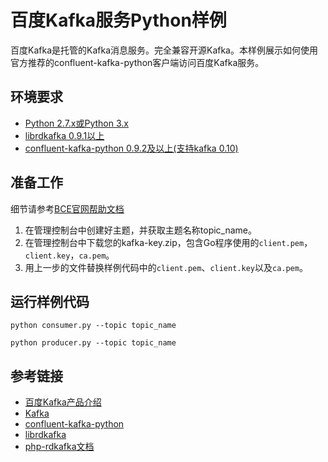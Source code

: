 # 百度Kafka服务Python样例

百度Kafka是托管的Kafka消息服务。完全兼容开源Kafka。本样例展示如何使用官方推荐的confluent-kafka-python客户端访问百度Kafka服务。

## 环境要求

- [Python 2.7.x或Python 3.x](https://www.python.org/)
- [librdkafka 0.9.1以上](https://github.com/edenhill/librdkafka)
- [confluent-kafka-python 0.9.2及以上(支持kafka 0.10)](https://github.com/edenhill/librdkafka)

## 准备工作

细节请参考[BCE官网帮助文档](https://cloud.baidu.com/doc/Kafka/QuickGuide.html)

1. 在管理控制台中创建好主题，并获取主题名称topic_name。
2. 在管理控制台中下载您的kafka-key.zip，包含Go程序使用的`client.pem`，`client.key`，`ca.pem`。
3. 用上一步的文件替换样例代码中的`client.pem`、`client.key`以及`ca.pem`。

## 运行样例代码

	python consumer.py --topic topic_name

	python producer.py --topic topic_name

## 参考链接

- [百度Kafka产品介绍](https://bce.baidu.com/product/kafka.html)
- [Kafka](http://kafka.apache.org/)
- [confluent-kafka-python](https://github.com/confluentinc/confluent-kafka-python)
- [librdkafka](https://github.com/edenhill/librdkafka)
- [php-rdkafka文档](https://arnaud-lb.github.io/php-rdkafka/phpdoc)